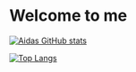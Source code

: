 # Welcome to me

[![Aidas GitHub stats](https://github-readme-stats.vercel.app/api?username=Aidas-Baublys&count_private=true&show_icons=true&theme=radical)](https://github.com/Aidas-Baublys)

[![Top Langs](https://github-readme-stats.vercel.app/api/top-langs/?username=Aidas-Baublys&layout=compact&theme=radical)](https://github.com/Aidas-Baublys)